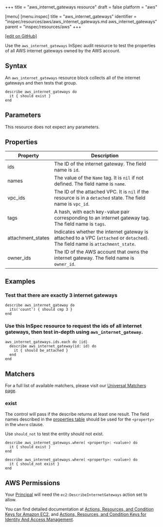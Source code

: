 +++
title = "aws_internet_gateways resource"
draft = false
platform = "aws"

[menu]
  [menu.inspec]
    title = "aws_internet_gateways"
    identifier = "inspec/resources/aws/aws_internet_gateways.md aws_internet_gateways"
    parent = "inspec/resources/aws"
+++

[\[edit on GitHub\]](https://github.com/inspec/inspec-aws/blob/master/docs/resources/aws_internet_gateways.md)

Use the `aws_internet_gateways` InSpec audit resource to test the properties of all AWS internet gateways owned by the AWS account.

## Syntax

An `aws_internet_gateways` resource block collects all of the internet gateways and then tests that group.

    describe aws_internet_gateways do
      it { should exist }
    end

## Parameters

This resource does not expect any parameters.

## Properties

| Property          | Description                                                                                                                   |
| ----------------- | ----------------------------------------------------------------------------------------------------------------------------- |
| ids               | The ID of the internet gateway. The field name is `id`.                                                                       |
| names             | The value of the `Name` tag. It is `nil` if not defined. The field name is `name`.                                            |
| vpc_ids           | The ID of the attached VPC. It is `nil` if the resource is in a `detached` state. The field name is `vpc_id`.                 |
| tags              | A hash, with each key-value pair corresponding to an internet gateway tag. The field name is `tags`.                          |
| attachment_states | Indicates whether the internet gateway is attached to a VPC (`attached` or `detached`). The field name is `attachment_state`. |
| owner_ids         | The ID of the AWS account that owns the internet gateway. The field name is `owner_id`.                                       |

## Examples

### Test that there are exactly 3 internet gateways

    describe aws_internet_gateway do
      its('count') { should cmp 3 }
    end

### Use this InSpec resource to request the ids of all internet gateways, then test in-depth using `aws_internet_gateway`.

    aws_internet_gateways.ids.each do |id|
      describe aws_internet_gateway(id: id) do
        it { should be_attached }
      end
    end

## Matchers

For a full list of available matchers, please visit our [Universal Matchers page](/inspec/matchers/).

### exist

The control will pass if the describe returns at least one result.
The field names described in the [properties table](#properties) should be used for the `<property>` in the `where` clause.

Use `should_not` to test the entity should not exist.

    describe aws_internet_gateways.where( <property>: <value>) do
      it { should exist }
    end

    describe aws_internet_gateways.where( <property>: <value>) do
      it { should_not exist }
    end

## AWS Permissions

Your [Principal](https://docs.aws.amazon.com/IAM/latest/UserGuide/intro-structure.html#intro-structure-principal) will need the `ec2:DescribeInternetGateways` action set to allow.

You can find detailed documentation at [Actions, Resources, and Condition Keys for Amazon EC2](https://docs.aws.amazon.com/IAM/latest/UserGuide/list_amazonec2.html), and [Actions, Resources, and Condition Keys for Identity And Access Management](https://docs.aws.amazon.com/IAM/latest/UserGuide/list_identityandaccessmanagement.html).
